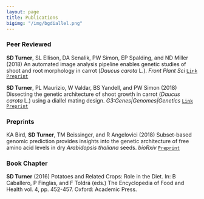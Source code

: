 ```yaml
---
layout: page
title: Publications
bigimg: "/img/bgdiallel.png"
---
```


### Peer Reviewed
**SD Turner**, SL Ellison, DA Senalik, PW Simon, EP Spalding, and ND Miller (2018) An automated image analysis pipeline enables genetic studies of shoot and root morphology in carrot (_Daucus carota_ L.). _Front Plant Sci_ [`Link`](https://www.frontiersin.org/articles/10.3389/fpls.2018.01703/full) [`Preprint`](https://www.biorxiv.org/content/early/2018/08/04/384974)

**SD Turner**, PL Maurizio, W Valdar, BS Yandell, and PW Simon (2018) Dissecting the genetic architecture of shoot growth in carrot (_Daucus carota_ L.) using a diallel mating design. _G3:Genes|Genomes|Genetics_ 
[`Link`](http://www.g3journal.org/content/8/2/411) [`Preprint`](https://www.biorxiv.org/content/early/2017/03/16/115519)

### Preprints
KA Bird, **SD Turner**, TM Beissinger, and R Angelovici (2018) Subset-based genomic prediction provides insights into the genetic architecture of free amino acid levels in dry _Arabidopsis thaliana_ seeds. _bioRxiv_ 
[`Preprint`](https://www.biorxiv.org/content/early/2018/02/26/272047)  

### Book Chapter
**SD Turner** (2016) Potatoes and Related Crops: Role in the Diet. In: B Caballero, P Finglas, and F Toldrá (eds.) The Encyclopedia of Food and Health vol. 4, pp. 452-457. Oxford: Academic Press.
